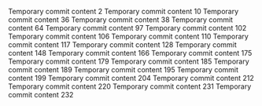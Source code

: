 Temporary commit content 2
Temporary commit content 10
Temporary commit content 36
Temporary commit content 38
Temporary commit content 64
Temporary commit content 97
Temporary commit content 102
Temporary commit content 106
Temporary commit content 110
Temporary commit content 117
Temporary commit content 128
Temporary commit content 148
Temporary commit content 166
Temporary commit content 175
Temporary commit content 179
Temporary commit content 185
Temporary commit content 189
Temporary commit content 195
Temporary commit content 199
Temporary commit content 204
Temporary commit content 212
Temporary commit content 220
Temporary commit content 231
Temporary commit content 232
